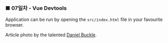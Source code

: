 <h3>■ 07일차 - Vue Devtools</h3>

Application can be run by opening the `src/index.html` file in your favourite browser.

Article photo by the talented [Daniel Buckle](https://unsplash.com/photos/DpinkgB4lB0).
